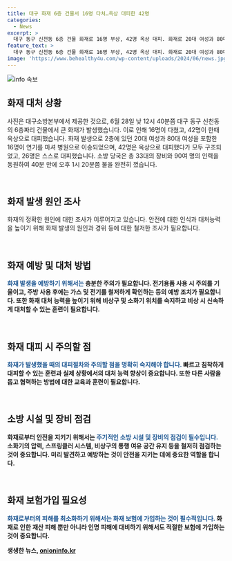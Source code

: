 ```yaml
---
title: 대구 화재 6층 건물서 16명 다쳐…옥상 대피한 42명
categories:
  - News
excerpt: >
  대구 동구 신천동 6층 건물 화재로 16명 부상, 42명 옥상 대피. 화재로 20대 여성과 80대 여성 등 16명 부상, 42명은 옥상 대피 후 구조됨. 소방 당국 33대 장비, 90여 명 인력 투입해 40분 만에 진화 성공. (150자)
feature_text: >
  대구 동구 신천동 6층 건물 화재로 16명 부상, 42명 옥상 대피. 화재로 20대 여성과 80대 여성 등 16명 부상, 42명은 옥상 대피 후 구조됨. 소방 당국 33대 장비, 90여 명 인력 투입해 40분 만에 진화 성공. (150자)
image: 'https://www.behealthy4u.com/wp-content/uploads/2024/06/news.jpg'
---
```


<p><img src="https://www.behealthy4u.com/wp-content/uploads/2024/06/news.jpg" alt="info 속보" /></p>

<h2 data-ke-size="size26">화재 대처 상황</h2>

<p>사진은 대구소방본부에서 제공한 것으로, 6월 28일 낮 12시 40분쯤 대구 동구 신천동의 6층짜리 건물에서 큰 화재가 발생했습니다. 이로 인해 16명이 다쳤고, 42명이 한때 옥상으로 대피했습니다. 화재 발생으로 2층에 있던 20대 여성과 80대 여성을 포함한 16명이 연기를 마셔 병원으로 이송되었으며, 42명은 옥상으로 대피했다가 모두 구조되었고, 26명은 스스로 대피했습니다. 소방 당국은 총 33대의 장비와 90여 명의 인력을 동원하여 40분 만에 오후 1시 20분쯤 불을 완전히 껐습니다.</p>

<p data-ke-size="size16">&nbsp;</p>

<h2 data-ke-size="size26">화재 발생 원인 조사</h2>

<p>화재의 정확한 원인에 대한 조사가 이루어지고 있습니다. 안전에 대한 인식과 대처능력을 높이기 위해 화재 발생의 원인과 경위 등에 대한 철저한 조사가 필요합니다. </p>

<p data-ke-size="size16">&nbsp;</p>

<h2 data-ke-size="size26">화재 예방 및 대처 방법</h2>

<p><b><span style="color: #1a5490;">화재 발생을 예방하기 위해서는</span><b> 충분한 주의가 필요합니다. 전기용품 사용 시 주의를 기울이고, 주방 사용 후에는 가스 및 전기를 철저하게 확인하는 등의 예방 조치가 필요합니다. 또한 화재 대처 능력을 높이기 위해 비상구 및 소화기 위치를 숙지하고 비상 시 신속하게 대처할 수 있는 훈련이 필요합니다.</p>

<p data-ke-size="size16">&nbsp;</p>

<h2 data-ke-size="size26">화재 대피 시 주의할 점</h2>

<p><b><span style="color: #1a5490;">화재가 발생했을 때의 대피절차와 주의할 점을 명확히 숙지해야 합니다.</span></b> 빠르고 침착하게 대피할 수 있는 훈련과 실제 상황에서의 대처 능력 향상이 중요합니다. 또한 다른 사람을 돕고 협력하는 방법에 대한 교육과 훈련이 필요합니다.</p>

<p data-ke-size="size16">&nbsp;</p>

<h2 data-ke-size="size26">소방 시설 및 장비 점검</h2>

<p>화재로부터 안전을 지키기 위해서는 <b><span style="color: #1a5490;">주기적인 소방 시설 및 장비의 점검이 필수입니다.</span></b> 소화기의 압력, 스프링클러 시스템, 비상구의 통행 여유 공간 유지 등을 철저히 점검하는 것이 중요합니다. 미리 발견하고 예방하는 것이 안전을 지키는 데에 중요한 역할을 합니다.</p>

<p data-ke-size="size16">&nbsp;</p>

<h2 data-ke-size="size26">화재 보험가입 필요성</h2>

<p><b><span style="color: #1a5490;">화재로부터의 피해를 최소화하기 위해서는</span></b> <b><span style="color: #1a5490;">화재 보험에 가입하는 것이 필수적입니다.</span></b> 화재로 인한 재산 피해 뿐만 아니라 인명 피해에 대비하기 위해서도 적절한 보험에 가입하는 것이 중요합니다.</p>
생생한 뉴스, <a href="https://onioninfo.kr" rel="dofollow">onioninfo.kr</a>


